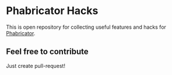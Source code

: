 Phabricator Hacks
=================

This is open repository for collecting useful features and hacks for [Phabricator](http://phabricator.org). 

Feel free to contribute
-------------

Just create pull-request!